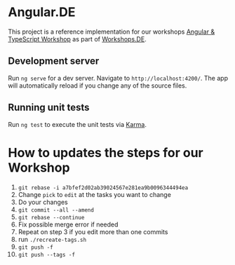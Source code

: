 # Angular.DE

This project is a reference implementation for our workshops [Angular & TypeScript Workshop](https://angular.de/schulungen/angular-intensiv/) as part of [Workshops.DE](https://workshops.de/).

## Development server
Run `ng serve` for a dev server. Navigate to `http://localhost:4200/`. The app will automatically reload if you change any of the source files.

## Running unit tests

Run `ng test` to execute the unit tests via [Karma](https://karma-runner.github.io).

# How to updates the steps for our Workshop
1. `git rebase -i a7bfef2d02ab39024567e281ea9b0096344494ea`
2. Change `pick` to `edit` at the tasks you want to change
3. Do your changes
4. `git commit --all --amend`
5. `git rebase --continue`
6. Fix possible merge error if needed
7. Repeat on step 3 if you edit more than one commits
8. run `./recreate-tags.sh`
9. `git push -f`
10. `git push --tags -f`
